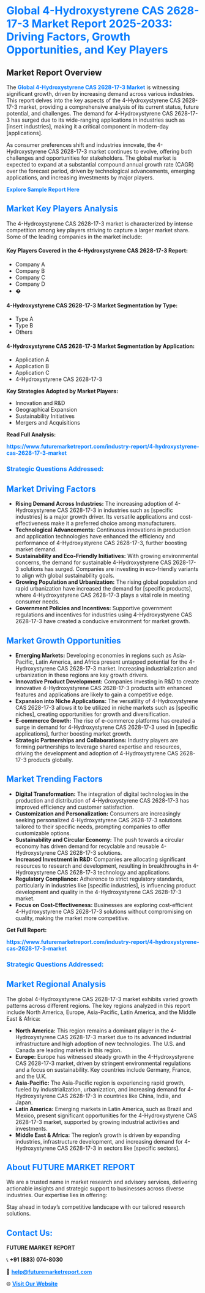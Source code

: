 <h1 style="color: #007BFF;">Global 4-Hydroxystyrene CAS 2628-17-3 Market Report 2025-2033: Driving Factors, Growth Opportunities, and Key Players</h1>

<section id="overview">
<h2>Market Report Overview</h2>
<p>The <a href="https://www.futuremarketreport.com/industry-report/4-hydroxystyrene-cas-2628-17-3-market" style="color: #007BFF; text-decoration: none;"><strong>Global 4-Hydroxystyrene CAS 2628-17-3 Market</strong></a> is witnessing significant growth, driven by increasing demand across various industries. This report delves into the key aspects of the 4-Hydroxystyrene CAS 2628-17-3 market, providing a comprehensive analysis of its current status, future potential, and challenges. The demand for 4-Hydroxystyrene CAS 2628-17-3 has surged due to its wide-ranging applications in industries such as [insert industries], making it a critical component in modern-day [applications].</p>
<p>As consumer preferences shift and industries innovate, the 4-Hydroxystyrene CAS 2628-17-3 market continues to evolve, offering both challenges and opportunities for stakeholders. The global market is expected to expand at a substantial compound annual growth rate (CAGR) over the forecast period, driven by technological advancements, emerging applications, and increasing investments by major players.</p>
</section>

<section id="overview">
<p><a href="https://www.futuremarketreport.com/request-sample/reportId=113439" style="color: #007BFF; text-decoration: none;"><strong>Explore Sample Report Here</strong></a></p>
</section>

<section id="key-players">
<h2 style="color: #007BFF;">Market Key Players Analysis</h2>
<p>The 4-Hydroxystyrene CAS 2628-17-3 market is characterized by intense competition among key players striving to capture a larger market share. Some of the leading companies in the market include:</p>
<h4>Key Players Covered in the 4-Hydroxystyrene CAS 2628-17-3 Report:</h4>
<ul><li>Company A</li><li>Company B</li><li>Company C</li><li>Company D</li><li>�</li></ul>
<h4>4-Hydroxystyrene CAS 2628-17-3 Market Segmentation by Type:</h4>
<ul><li>Type A</li><li>Type B</li><li>Others</li></ul>

<h4>4-Hydroxystyrene CAS 2628-17-3 Market Segmentation by Application:</h4>
<ul><li>Application A</li><li>Application B</li><li>Application C</li><li>4-Hydroxystyrene CAS 2628-17-3</li></ul>
<p><strong>Key Strategies Adopted by Market Players:</strong></p>
<ul>
<li>Innovation and R&D</li>
<li>Geographical Expansion</li>
<li>Sustainability Initiatives</li>
<li>Mergers and Acquisitions</li>
</ul>
</section>

<section>
<p><strong>Read Full Analysis: </strong></p><a href="https://www.futuremarketreport.com/industry-report/4-hydroxystyrene-cas-2628-17-3-market" style="color: #007BFF; text-decoration: none;"><strong>https://www.futuremarketreport.com/industry-report/4-hydroxystyrene-cas-2628-17-3-market</strong></a>
<h3 style="color: #007BFF;">Strategic Questions Addressed:</h3>
</section>

<section id="driving-factors">
<h2 style="color: #007BFF;">Market Driving Factors</h2>
<ul>
<li><strong>Rising Demand Across Industries:</strong> The increasing adoption of 4-Hydroxystyrene CAS 2628-17-3 in industries such as [specific industries] is a major growth driver. Its versatile applications and cost-effectiveness make it a preferred choice among manufacturers.</li>
<li><strong>Technological Advancements:</strong> Continuous innovations in production and application technologies have enhanced the efficiency and performance of 4-Hydroxystyrene CAS 2628-17-3, further boosting market demand.</li>
<li><strong>Sustainability and Eco-Friendly Initiatives:</strong> With growing environmental concerns, the demand for sustainable 4-Hydroxystyrene CAS 2628-17-3 solutions has surged. Companies are investing in eco-friendly variants to align with global sustainability goals.</li>
<li><strong>Growing Population and Urbanization:</strong> The rising global population and rapid urbanization have increased the demand for [specific products], where 4-Hydroxystyrene CAS 2628-17-3 plays a vital role in meeting consumer needs.</li>
<li><strong>Government Policies and Incentives:</strong> Supportive government regulations and incentives for industries using 4-Hydroxystyrene CAS 2628-17-3 have created a conducive environment for market growth.</li>
</ul>
</section>

<section id="growth-opportunities">
<h2 style="color: #007BFF;">Market Growth Opportunities</h2>
<ul>
<li><strong>Emerging Markets:</strong> Developing economies in regions such as Asia-Pacific, Latin America, and Africa present untapped potential for the 4-Hydroxystyrene CAS 2628-17-3 market. Increasing industrialization and urbanization in these regions are key growth drivers.</li>
<li><strong>Innovative Product Development:</strong> Companies investing in R&D to create innovative 4-Hydroxystyrene CAS 2628-17-3 products with enhanced features and applications are likely to gain a competitive edge.</li>
<li><strong>Expansion into Niche Applications:</strong> The versatility of 4-Hydroxystyrene CAS 2628-17-3 allows it to be utilized in niche markets such as [specific niches], creating opportunities for growth and diversification.</li>
<li><strong>E-commerce Growth:</strong> The rise of e-commerce platforms has created a surge in demand for 4-Hydroxystyrene CAS 2628-17-3 used in [specific applications], further boosting market growth.</li>
<li><strong>Strategic Partnerships and Collaborations:</strong> Industry players are forming partnerships to leverage shared expertise and resources, driving the development and adoption of 4-Hydroxystyrene CAS 2628-17-3 products globally.</li>
</ul>
</section>

<section id="trending-factors">
<h2 style="color: #007BFF;">Market Trending Factors</h2>
<ul>
<li><strong>Digital Transformation:</strong> The integration of digital technologies in the production and distribution of 4-Hydroxystyrene CAS 2628-17-3 has improved efficiency and customer satisfaction.</li>
<li><strong>Customization and Personalization:</strong> Consumers are increasingly seeking personalized 4-Hydroxystyrene CAS 2628-17-3 solutions tailored to their specific needs, prompting companies to offer customizable options.</li>
<li><strong>Sustainability and Circular Economy:</strong> The push towards a circular economy has driven demand for recyclable and reusable 4-Hydroxystyrene CAS 2628-17-3 solutions.</li>
<li><strong>Increased Investment in R&D:</strong> Companies are allocating significant resources to research and development, resulting in breakthroughs in 4-Hydroxystyrene CAS 2628-17-3 technology and applications.</li>
<li><strong>Regulatory Compliance:</strong> Adherence to strict regulatory standards, particularly in industries like [specific industries], is influencing product development and quality in the 4-Hydroxystyrene CAS 2628-17-3 market.</li>
<li><strong>Focus on Cost-Effectiveness:</strong> Businesses are exploring cost-efficient 4-Hydroxystyrene CAS 2628-17-3 solutions without compromising on quality, making the market more competitive.</li>
</ul>
</section>

<section>
<p><strong>Get Full Report: </strong></p><a href="https://www.futuremarketreport.com/industry-report/4-hydroxystyrene-cas-2628-17-3-market" style="color: #007BFF; text-decoration: none;"><strong>https://www.futuremarketreport.com/industry-report/4-hydroxystyrene-cas-2628-17-3-market</strong></a>
<h3 style="color: #007BFF;">Strategic Questions Addressed:</h3>
</section>


<section id="regional-analysis">
<h2 style="color: #007BFF;">Market Regional Analysis</h2>
<p>The global 4-Hydroxystyrene CAS 2628-17-3 market exhibits varied growth patterns across different regions. The key regions analyzed in this report include North America, Europe, Asia-Pacific, Latin America, and the Middle East & Africa:</p>
<ul>
<li><strong>North America:</strong> This region remains a dominant player in the 4-Hydroxystyrene CAS 2628-17-3 market due to its advanced industrial infrastructure and high adoption of new technologies. The U.S. and Canada are leading markets in this region.</li>
<li><strong>Europe:</strong> Europe has witnessed steady growth in the 4-Hydroxystyrene CAS 2628-17-3 market, driven by stringent environmental regulations and a focus on sustainability. Key countries include Germany, France, and the U.K.</li>
<li><strong>Asia-Pacific:</strong> The Asia-Pacific region is experiencing rapid growth, fueled by industrialization, urbanization, and increasing demand for 4-Hydroxystyrene CAS 2628-17-3 in countries like China, India, and Japan.</li>
<li><strong>Latin America:</strong> Emerging markets in Latin America, such as Brazil and Mexico, present significant opportunities for the 4-Hydroxystyrene CAS 2628-17-3 market, supported by growing industrial activities and investments.</li>
<li><strong>Middle East & Africa:</strong> The region’s growth is driven by expanding industries, infrastructure development, and increasing demand for 4-Hydroxystyrene CAS 2628-17-3 in sectors like [specific sectors].</li>
</ul>
</section>

<footer>
<h2 style="color: #007BFF;">About FUTURE MARKET REPORT</h2>
<p>We are a trusted name in market research and advisory services, delivering actionable insights and strategic support to businesses across diverse industries. Our expertise lies in offering:</p>

<p>Stay ahead in today’s competitive landscape with our tailored research solutions.</p>

<h2 style="color: #007BFF;">Contact Us:</h2>
<p><strong>FUTURE MARKET REPORT</strong></p>
<p>📞 <strong>+91 (883) 074-8030</strong></p>
<p>📧 <strong><a href="mailto:help@futuremarketreport.com" style="color: #007BFF;">help@futuremarketreport.com</a></strong></p>
<p>🌐 <strong><a href="https://www.futuremarketreport.com/" style="color: #007BFF;">Visit Our Website</a></strong></p>
</footer>